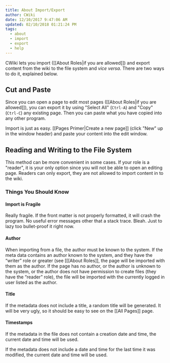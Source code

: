 ```yaml
---
title: About Import/Export
author: CWiki
date: 12/10/2017 9:47:06 AM
updated: 02/10/2018 01:21:24 PM
tags:
  - about
  - import
  - export
  - help
---
```


CWiki lets you import ([[About Roles|if you are allowed]]) and export content from the wiki to the file system and *vice versa*. There are two ways to do it, explained below.

## Cut and Paste

Since you can open a page to edit most pages ([[About Roles|if you are allowed]]), you can export it by using "Select All" (`Ctrl-A`) and "Copy" (`Ctrl-C`) any existing page. Then you can paste what you have copied into any other program.

Import is just as easy. [[Pages Primer|Create a new page]] (click "New" up in the window header) and paste your content into the edit window.

## Reading and Writing to the File System

This method can be more convenient in some cases. If your role is a "reader", it is your only option since you will not be able to open an editing page. Readers can only export, they are not allowed to import content in to the wiki.

### Things You Should Know

#### Import is Fragile

Really fragile. If the front matter is not properly formatted, it will crash the program. No useful error messages other that a stack trace. Bleah. Just to lazy too bullet-proof it right now.

#### Author

When importing from a file, the author must be known to the system. If the meta data contains an author known to the system, and they have the “writer” role or greater (see [\[[About Roles]], the page will be imported with them as the author.
If the page has no author, or the author is unknown to the system, or the author does not have permission to create files (they have the “reader” role), the file will be imported with the currently logged in user listed as the author.

#### Title

If the metadata does not include a title, a random title will be generated. It will be very ugly, so it should be easy to see on the [[All Pages]] page.

#### Timestamps

If the metadata in the file does not contain a creation date and time, the current date and time will be used.

If the metadata does not include a date and time for the last time it was modified, the current date and time will be used.
